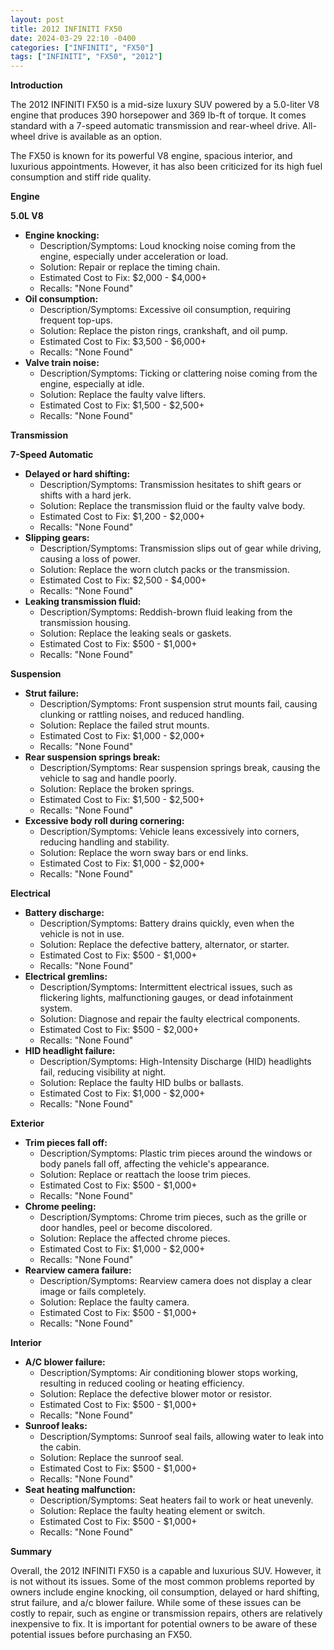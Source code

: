 ```yaml
---
layout: post
title: 2012 INFINITI FX50
date: 2024-03-29 22:10 -0400
categories: ["INFINITI", "FX50"]
tags: ["INFINITI", "FX50", "2012"]
---
```

**Introduction**

The 2012 INFINITI FX50 is a mid-size luxury SUV powered by a 5.0-liter V8 engine that produces 390 horsepower and 369 lb-ft of torque. It comes standard with a 7-speed automatic transmission and rear-wheel drive. All-wheel drive is available as an option.

The FX50 is known for its powerful V8 engine, spacious interior, and luxurious appointments. However, it has also been criticized for its high fuel consumption and stiff ride quality.

**Engine**

**5.0L V8**

* **Engine knocking:**
    * Description/Symptoms: Loud knocking noise coming from the engine, especially under acceleration or load.
    * Solution: Repair or replace the timing chain.
    * Estimated Cost to Fix: $2,000 - $4,000+
    * Recalls: "None Found"
* **Oil consumption:**
    * Description/Symptoms: Excessive oil consumption, requiring frequent top-ups.
    * Solution: Replace the piston rings, crankshaft, and oil pump.
    * Estimated Cost to Fix: $3,500 - $6,000+
    * Recalls: "None Found"
* **Valve train noise:**
    * Description/Symptoms: Ticking or clattering noise coming from the engine, especially at idle.
    * Solution: Replace the faulty valve lifters.
    * Estimated Cost to Fix: $1,500 - $2,500+
    * Recalls: "None Found"

**Transmission**

**7-Speed Automatic**

* **Delayed or hard shifting:**
    * Description/Symptoms: Transmission hesitates to shift gears or shifts with a hard jerk.
    * Solution: Replace the transmission fluid or the faulty valve body.
    * Estimated Cost to Fix: $1,200 - $2,000+
    * Recalls: "None Found"
* **Slipping gears:**
    * Description/Symptoms: Transmission slips out of gear while driving, causing a loss of power.
    * Solution: Replace the worn clutch packs or the transmission.
    * Estimated Cost to Fix: $2,500 - $4,000+
    * Recalls: "None Found"
* **Leaking transmission fluid:**
    * Description/Symptoms: Reddish-brown fluid leaking from the transmission housing.
    * Solution: Replace the leaking seals or gaskets.
    * Estimated Cost to Fix: $500 - $1,000+
    * Recalls: "None Found"

**Suspension**

* **Strut failure:**
    * Description/Symptoms: Front suspension strut mounts fail, causing clunking or rattling noises, and reduced handling.
    * Solution: Replace the failed strut mounts.
    * Estimated Cost to Fix: $1,000 - $2,000+
    * Recalls: "None Found"
* **Rear suspension springs break:**
    * Description/Symptoms: Rear suspension springs break, causing the vehicle to sag and handle poorly.
    * Solution: Replace the broken springs.
    * Estimated Cost to Fix: $1,500 - $2,500+
    * Recalls: "None Found"
* **Excessive body roll during cornering:**
    * Description/Symptoms: Vehicle leans excessively into corners, reducing handling and stability.
    * Solution: Replace the worn sway bars or end links.
    * Estimated Cost to Fix: $1,000 - $2,000+
    * Recalls: "None Found"

**Electrical**

* **Battery discharge:**
    * Description/Symptoms: Battery drains quickly, even when the vehicle is not in use.
    * Solution: Replace the defective battery, alternator, or starter.
    * Estimated Cost to Fix: $500 - $1,000+
    * Recalls: "None Found"
* **Electrical gremlins:**
    * Description/Symptoms: Intermittent electrical issues, such as flickering lights, malfunctioning gauges, or dead infotainment system.
    * Solution: Diagnose and repair the faulty electrical components.
    * Estimated Cost to Fix: $500 - $2,000+
    * Recalls: "None Found"
* **HID headlight failure:**
    * Description/Symptoms: High-Intensity Discharge (HID) headlights fail, reducing visibility at night.
    * Solution: Replace the faulty HID bulbs or ballasts.
    * Estimated Cost to Fix: $1,000 - $2,000+
    * Recalls: "None Found"

**Exterior**

* **Trim pieces fall off:**
    * Description/Symptoms: Plastic trim pieces around the windows or body panels fall off, affecting the vehicle's appearance.
    * Solution: Replace or reattach the loose trim pieces.
    * Estimated Cost to Fix: $500 - $1,000+
    * Recalls: "None Found"
* **Chrome peeling:**
    * Description/Symptoms: Chrome trim pieces, such as the grille or door handles, peel or become discolored.
    * Solution: Replace the affected chrome pieces.
    * Estimated Cost to Fix: $1,000 - $2,000+
    * Recalls: "None Found"
* **Rearview camera failure:**
    * Description/Symptoms: Rearview camera does not display a clear image or fails completely.
    * Solution: Replace the faulty camera.
    * Estimated Cost to Fix: $500 - $1,000+
    * Recalls: "None Found"

**Interior**

* **A/C blower failure:**
    * Description/Symptoms: Air conditioning blower stops working, resulting in reduced cooling or heating efficiency.
    * Solution: Replace the defective blower motor or resistor.
    * Estimated Cost to Fix: $500 - $1,000+
    * Recalls: "None Found"
* **Sunroof leaks:**
    * Description/Symptoms: Sunroof seal fails, allowing water to leak into the cabin.
    * Solution: Replace the sunroof seal.
    * Estimated Cost to Fix: $500 - $1,000+
    * Recalls: "None Found"
* **Seat heating malfunction:**
    * Description/Symptoms: Seat heaters fail to work or heat unevenly.
    * Solution: Replace the faulty heating element or switch.
    * Estimated Cost to Fix: $500 - $1,000+
    * Recalls: "None Found"

**Summary**

Overall, the 2012 INFINITI FX50 is a capable and luxurious SUV. However, it is not without its issues. Some of the most common problems reported by owners include engine knocking, oil consumption, delayed or hard shifting, strut failure, and a/c blower failure. While some of these issues can be costly to repair, such as engine or transmission repairs, others are relatively inexpensive to fix. It is important for potential owners to be aware of these potential issues before purchasing an FX50.
